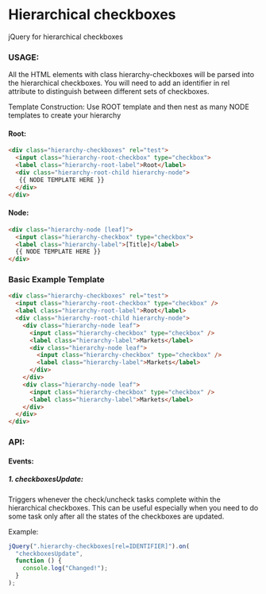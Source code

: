 # Hierarchical checkboxes

jQuery for hierarchical checkboxes

### USAGE:

All the HTML elements with class hierarchy-checkboxes will be parsed into the hierarchical checkboxes.
You will need to add an identifier in rel attribute to distinguish between different sets of checkboxes.

Template Construction:
Use ROOT template and then nest as many NODE templates to create your hierarchy

#### Root:

```HTML
<div class="hierarchy-checkboxes" rel="test">
  <input class="hierarchy-root-checkbox" type="checkbox">
  <label class="hierarchy-root-label">Root</label>
  <div class="hierarchy-root-child hierarchy-node">
   {{ NODE TEMPLATE HERE }}
  </div>
</div>
```

#### Node:

```HTML
<div class="hierarchy-node [leaf]">
  <input class="hierarchy-checkbox" type="checkbox">
  <label class="hierarchy-label">[Title]</label>
  {{ NODE TEMPLATE HERE }}
</div>
```

### Basic Example Template

```html
<div class="hierarchy-checkboxes" rel="test">
  <input class="hierarchy-root-checkbox" type="checkbox" />
  <label class="hierarchy-root-label">Root</label>
  <div class="hierarchy-root-child hierarchy-node">
    <div class="hierarchy-node leaf">
      <input class="hierarchy-checkbox" type="checkbox" />
      <label class="hierarchy-label">Markets</label>
      <div class="hierarchy-node leaf">
        <input class="hierarchy-checkbox" type="checkbox" />
        <label class="hierarchy-label">Markets</label>
      </div>
    </div>
    <div class="hierarchy-node leaf">
      <input class="hierarchy-checkbox" type="checkbox" />
      <label class="hierarchy-label">Markets</label>
    </div>
  </div>
</div>
```

### API:

#### Events:

##### 1. checkboxesUpdate:

Triggers whenever the check/uncheck tasks complete within the hierarchical checkboxes. This can be useful especially when you need to do some task only after all the states of the checkboxes are updated.

Example:

```javascript
jQuery(".hierarchy-checkboxes[rel=IDENTIFIER]").on(
  "checkboxesUpdate",
  function () {
    console.log("Changed!");
  }
);
```
